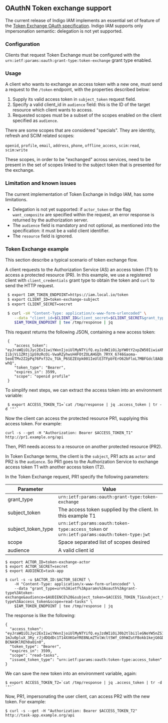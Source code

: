 ## OAuthN Token exchange support

The current release of Indigo IAM implements an essential set of feature of the
[Token Exchange OAuth specification](https://tools.ietf.org/html/draft-ietf-oauth-token-exchange-05).
Indigo IAM supports only impersonation semantic: delegation is not yet supported.

### Configuration
Clients that request Token Exchange must be configured with
the `urn:ietf:params:oauth:grant-type:token-exchange` grant type enabled.

### Usage
A client who wants to exchange an access token with a new one, must send a request to the `/token` endpoint,
with the properties described below:

1. Supply its valid access token in `subject_token` request field.
2. Specify a valid client_id in `audience` field: this is the ID of the target resource which client wants to access.
3. Requested scopes must be a subset of the scopes enabled on the client specified as `audience`.

There are some scopes that are considered "specials".
They are identity, refresh and SCIM related scopes:

`openid`, `profile`, `email`, `address`, `phone`, `offline_access`, `scim:read`, `scim:write`

These scopes, in order to be "exchanged" across services, need to be present in the set of
scopes linked to the subject token that is presented for the exchange.


### Limitation and known issues
The current implementation of Token Exchange in Indigo IAM, has some limitations.

 * Delegation is not yet supported: if `actor_token` or the flag `want_composite` are specified within the request, an error
 response is returned by the authorization server.
 * The `audience` field is mandatory and not optional, as mentioned into the specification: it must be a valid client identifier.
 * The `resource` field is ignored.

 
### Token Exchange example
This section describe a typical scenario of token exchange flow.

A client requests to the Authorization Service (AS) an access token (T1) to access a protected resource (PR).
In this example, we use a registered client with `client_credentials` grant type to obtain the token and `curl` to send the HTTP request.

```bash
 $ export IAM_TOKEN_ENDPOINT=https://iam.local.io/token
 $ export CLIENT_ID=token-exchange-subject
 $ export CLIENT_SECRET=secret

 $ curl -sH "Content-Type: application/x-www-form-urlencoded" \
    --data "client_id=$CLIENT_ID&client_secret=$CLIENT_SECRET&grant_type=client_credentials&scope=openid%20profile" \
    $IAM_TOKEN_ENDPOINT | tee /tmp/response | jq
```
This request returns the following JSON, containing a new access token:

```
 {
    "access_token": "eyJraWQiOiJyc2ExIiwiYWxnIjoiUlMyNTYifQ.eyJzdWIiOiJpYW0tY2xpZW50IiwiaXNzIjoiaHR0cHM6XC9cL2lhbS10ZXN0LmluZGlnby1kYXRhY2xvdWQuZXVcLyIsImV4cCI6MTQ3Njc5NzYyMCwiaWF0IjoxNDc2Nzk0MDIwLCJqdGkiOiI3MTVlZTA4My1kYWZjLTRjYTItODc0ZC0zZTU5Y2MzZjVjMDEifQ.N81Smuu9Ua0YQsMA7r71-IibjVi1ZRtj1pS9zRcOi-VwaRZyhwsH4FOtZOLAHGQh_7RYX_6746Gaoma-5eoETMv2Z2pPq76Pxf32u_TGk_P6SEZEVpk001IeUlE3TFpbYErO62bFloL7MBFGdcl8AQLz9EW6mWw4s3fffO8-whQ",
    "token_type": "Bearer",
    "expires_in": 3599,
    "scope": "openid profile"
 }
```

To simplify next steps, we can extract the access token into an environment variable:

```
 $ export ACCESS_TOKEN_T1=`cat /tmp/response | jq .access_token | tr -d '"'`
```
Now the client can access the protected resource PR1, supplying this access token. 
For example:

```
curl -s --get -H "Authorization: Bearer $ACCESS_TOKEN_T1" http://pr1.example.org/api
```

Then, PR1 needs access to a resource on another protected resource (PR2).

In Token Exchange terms, the client is the `subject`, PR1 acts as `actor` and PR2 is the `audience`.
So PR1 goes to the Authorization Service to exchange access token T1 with another access token (T2).

In the Token Exchange request, PR1 specify the following parameters:

| Parameter          | Value |
|--------------------|-------|
| grant_type         | `urn:ietf:params:oauth:grant-type:token-exchange` |
| subject_token      | The access token supplied by the client. In this example T1 | 
| subject_token_type | `urn:ietf:params:oauth:token-type:access_token` or `urn:ietf:params:oauth:token-type:jwt` |
| scope              | Space separated list of scopes  desired |
| audience           | A valid client id |

```
$ export ACTOR_ID=token-exchange-actor
$ export ACTOR_SECRET=secret
$ export AUDIENCE=task-app

$ curl -s -u $ACTOR_ID:$ACTOR_SECRET \
	-H "Content-Type: application/x-www-form-urlencoded" \
    --data "grant_type=urn%3Aietf%3Aparams%3Aoauth%3Agrant-type%3Atoken-exchange&audience=$AUDIENCE%20&subject_token=$ACCESS_TOKEN_T1&subject_token_type=urn%3Aietf%3Aparams%3Aoauth%3Atoken-type%3Aaccess_token&scope=read-tasks" \
    $IAM_TOKEN_ENDPOINT | tee /tmp/response | jq

```
The response is like the following:

```
{
  "access_token": "eyJraWQiOiJyc2ExIiwiYWxnIjoiUlMyNTYifQ.eyJzdWIiOiJ0b2tlbi1leGNoYW5nZS1hY3RvciIsImlzcyI6Imh0dHBzOlwvXC9pYW0ubG9jYWwuaW9cLyIsImV4cCI6MTQ3NjgwMTIyNiwiaWF0IjoxNDc2Nzk3NjI2LCJqdGkiOiIyNmY4YjJmZS1mNGU1LTQ0NTgtYTI2Yi1jOWY2MDNmMTgxODEifQ.edb6gaT5m56z76g_BTFfYQD95lgJf50vAZd0k9UDiS-1mJu0pluX_3Ry_rJjdDQdDc1T14XXKGeYRE8NLmZTolWclt5Wf_G9hWZutFBokb1kejG6GDhzY4fWZE43A5SEBhlEAfUFsotCnFWjRqy93AZZej-BCNA9KlREh0aOin0",
  "token_type": "Bearer",
  "expires_in": 3599,
  "scope": "read-tasks",
  "issued_token_type": "urn:ietf:params:oauth:token-type:access_token"
}
```
We can save the new token into an environment variable, again:

```
$ export ACCESS_TOKEN_T2=`cat /tmp/response | jq .access_token | tr -d '"'`
```

Now, PR1, impersonating the user client, can access PR2 with the new token. 
For example:

```
$ curl -s --get -H "Authorization: Bearer $ACCESS_TOKEN_T2" http://task-app.example.org/api
```

